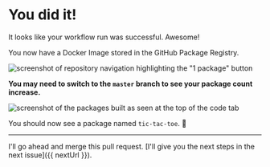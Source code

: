 # You did it!

It looks like your workflow run was successful. Awesome!

You now have a Docker Image stored in the GitHub Package Registry.

![screenshot of repository navigation highlighting the "1 package" button](https://i.imgur.com/HWwlmtn.png)

**You may need to switch to the `master` branch to see your package count increase.**

![screenshot of the packages built as seen at the top of the `code` tab](https://i.imgur.com/e9zrFGf.png)

You should now see a package named `tic-tac-toe`. 🎉

---

I'll go ahead and merge this pull request. [I'll give you the next steps in the next issue]({{ nextUrl }}).